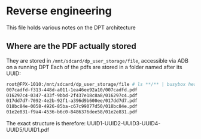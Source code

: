 # Reverse engineering
This file holds various notes on the DPT architecture

## Where are the PDF actually stored 
They are stored in `/mnt/sdcard/dp_user_storage/file`, accessible via ADB on a running DPT
Each of the pdfs are stored in a folder named after its UUID:
```bash
root@FPX-1010:/mnt/sdcard/dp_user_storage/file # ls **/** | busybox head -10   
007cadfd-f313-448d-a011-1ea46ee92a10/007cadfd.pdf
016297c4-0347-433f-9bbd-2f437e18c8a8/016297c4.pdf
017dd7d7-7092-4e2b-92f1-a396d9b600ee/017dd7d7.pdf
018bc84e-0058-4926-85ba-c67c99077d50/018bc84e.pdf
01e2e831-f9a4-4536-b6c0-8486376dee58/01e2e831.pdf
```
The exact structure is therefore:
UUID1-UUID2-UUID3-UUID4-UUID5/UUID1.pdf